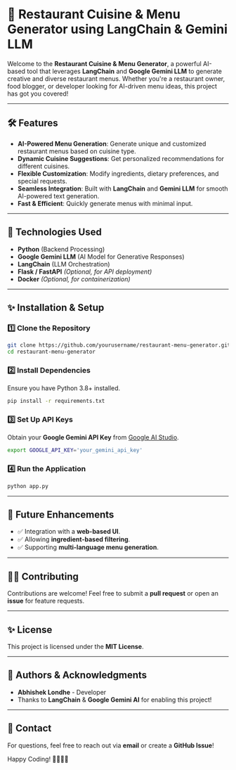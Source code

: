 # 🌟 Restaurant Cuisine & Menu Generator using LangChain & Gemini LLM

Welcome to the **Restaurant Cuisine & Menu Generator**, a powerful AI-based tool that leverages **LangChain** and **Google Gemini LLM** to generate creative and diverse restaurant menus. Whether you're a restaurant owner, food blogger, or developer looking for AI-driven menu ideas, this project has got you covered!

---

## 🛠️ Features
- **AI-Powered Menu Generation**: Generate unique and customized restaurant menus based on cuisine type.
- **Dynamic Cuisine Suggestions**: Get personalized recommendations for different cuisines.
- **Flexible Customization**: Modify ingredients, dietary preferences, and special requests.
- **Seamless Integration**: Built with **LangChain** and **Gemini LLM** for smooth AI-powered text generation.
- **Fast & Efficient**: Quickly generate menus with minimal input.

---

## 📗 Technologies Used
- **Python** (Backend Processing)
- **Google Gemini LLM** (AI Model for Generative Responses)
- **LangChain** (LLM Orchestration)
- **Flask / FastAPI** *(Optional, for API deployment)*
- **Docker** *(Optional, for containerization)*

---

## ✨ Installation & Setup
### 1️⃣ Clone the Repository
```bash
git clone https://github.com/yourusername/restaurant-menu-generator.git
cd restaurant-menu-generator
```

### 2️⃣ Install Dependencies
Ensure you have Python 3.8+ installed.
```bash
pip install -r requirements.txt
```

### 3️⃣ Set Up API Keys
Obtain your **Google Gemini API Key** from [Google AI Studio](https://aistudio.google.com/).
```bash
export GOOGLE_API_KEY='your_gemini_api_key'
```

### 4️⃣ Run the Application
```bash
python app.py
```

---

## 🌟 Future Enhancements
- ✅ Integration with a **web-based UI**.
- ✅ Allowing **ingredient-based filtering**.
- ✅ Supporting **multi-language menu generation**.

---

## 👨‍💻 Contributing
Contributions are welcome! Feel free to submit a **pull request** or open an **issue** for feature requests.

---

## ✨ License
This project is licensed under the **MIT License**.

---

## 👥 Authors & Acknowledgments
- **Abhishek Londhe** - Developer
- Thanks to **LangChain** & **Google Gemini AI** for enabling this project!

---

## 📧 Contact
For questions, feel free to reach out via **email** or create a **GitHub Issue**!

Happy Coding! 🍔👩‍🍳🌟

